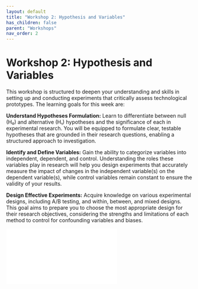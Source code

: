 ```yaml
---
layout: default
title: "Workshop 2: Hypothesis and Variables"
has_children: false
parent: "Workshops"
nav_order: 2
---
```


# Workshop 2: Hypothesis and Variables

This workshop is structured to deepen your understanding and skills in setting up and conducting experiments that critically assess technological prototypes. The learning goals for this week are:

**Understand Hypotheses Formulation:** Learn to differentiate between null (H₀) and alternative (H₁) hypotheses and the significance of each in experimental research. You will be equipped to formulate clear, testable hypotheses that are grounded in their research questions, enabling a structured approach to investigation.

**Identify and Define Variables:** Gain the ability to categorize variables into independent, dependent, and control. Understanding the roles these variables play in research will help you design experiments that accurately measure the impact of changes in the independent variable(s) on the dependent variable(s), while control variables remain constant to ensure the validity of your results.

**Design Effective Experiments:** Acquire knowledge on various experimental designs, including A/B testing, and within, between, and mixed designs. This goal aims to prepare you to choose the most appropriate design for their research objectives, considering the strengths and limitations of each method to control for confounding variables and biases.

![creating new file]({{site.baseurl}}/assets/workshops/da-ws-week2.pdf)
